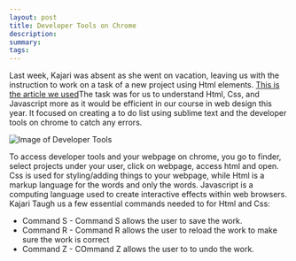 ```yaml
---
layout: post
title: Developer Tools on Chrome
description: 
summary: 
tags: 
---
```


Last week, Kajari was absent as she went on vacation, leaving us with the instruction to work on a task of a new project using Html elements. [This is the article we used](https://blog.usejournal.com/create-a-to-do-list-application-with-html-css-and-pure-js-533e1b07c20e)The task was for us to understand Html, Css, and Javascript more as it would be efficient in our course in web design this year. It focused on creating a to do list using sublime text and the developer tools on chrome to catch any errors. 

![Image of Developer Tools](images/https://github.com/Osvaldo178.Github.io/blob/master/_posts/images/developer_console.png)

To access developer tools and your webpage on chrome, you go to finder, select projects under your user, click on webpage, access html and open. Css is used for styling/adding things to your webpage, while Html is a markup language for the words and only the words. Javascript is a computing language used to create interactive effects within web browsers. Kajari Taugh us a few essential commands needed to for Html and Css:
* Command S - Command S allows the user to save the work.
* Command R - Command R allows the user to reload the work to make sure the work is correct
* Command Z - COmmand Z allows the user to to undo the work.
